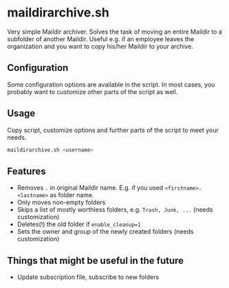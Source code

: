 # maildirarchive.sh
Very simple Maildir archiver. Solves the task of moving an entire Maildir to a subfolder of another Maildir. Useful e.g. if an employee leaves the organization and you want to copy his/her Maildir to your archive.

## Configuration
Some configuration options are available in the script. In most cases, you probably want to customize other parts of the script as well.

## Usage

Copy script, customize options and further parts of the script to meet your needs.

```bash
maildirarchive.sh <username>
```

## Features
- Removes `.` in original Maildir name. E.g. if you used `<firstname>.<lastname>` as folder name.
- Only moves non-empty folders
- Skips a list of mostly worthless folders, e.g. `Trash, Junk, ...` (needs customization)
- Deletes(!) the old folder if `enable_cleanup=1`
- Sets the owner and group of the newly created folders (needs customization)

## Things that might be useful in the future
- Update subscription file, subscribe to new folders